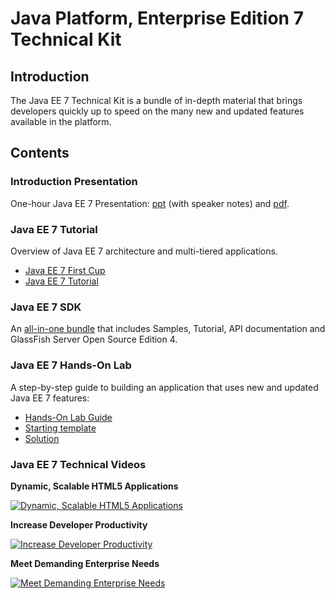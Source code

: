 # Java Platform, Enterprise Edition 7 Technical Kit

## Introduction

The Java EE 7 Technical Kit is a bundle of in-depth material that brings developers quickly up to speed on the many new and updated features available in the platform.

## Contents

### Introduction Presentation	

One-hour Java EE 7 Presentation: [ppt](JavaEE7-1hour.pptx) (with speaker notes) and [pdf](JavaEE7-1hour.pdf).

### Java EE 7 Tutorial

Overview of Java EE 7 architecture and multi-tiered applications.

* [Java EE 7 First Cup](https://docs.oracle.com/javaee/7/firstcup/index.html)
* [Java EE 7 Tutorial](https://docs.oracle.com/javaee/7/tutorial/)

### Java EE 7 SDK	

An [all-in-one bundle](http://www.oracle.com/technetwork/java/javaee/downloads/index.html) that includes Samples, Tutorial, API documentation and GlassFish Server Open Source Edition 4.

### Java EE 7 Hands-On Lab	

A step-by-step guide to building an application that uses new and updated Java EE 7 features:
* [Hands-On Lab Guide](../hol/javaee7-hol.pdf)
* [Starting template](../hol/movieplex7-starting-template.zip)
* [Solution](../hol/movieplex7-solution.zip)

### Java EE 7 Technical Videos

**Dynamic, Scalable HTML5 Applications**

[![Dynamic, Scalable HTML5 Applications](https://youtu.be/jkchA2WeZwA?list=PL74xrT3oGQfAai4VfDm_GOSDRCBssB9ex/0.jpg)](https://youtu.be/jkchA2WeZwA?list=PL74xrT3oGQfAai4VfDm_GOSDRCBssB9ex)

**Increase Developer Productivity**

[![Increase Developer Productivity](https://youtu.be/NLprSmnar1k?list=PL74xrT3oGQfA21p-q34-6hzesB6Lb0nw7/0.jpg)](https://youtu.be/NLprSmnar1k?list=PL74xrT3oGQfA21p-q34-6hzesB6Lb0nw7)

**Meet Demanding Enterprise Needs**

[![Meet Demanding Enterprise Needs](https://youtu.be/Bs3ZD00CcSs?list=PL74xrT3oGQfCVNAhT3JIOI3IP3gTYSVaQ/0.jpg)](https://youtu.be/Bs3ZD00CcSs?list=PL74xrT3oGQfCVNAhT3JIOI3IP3gTYSVaQ)



